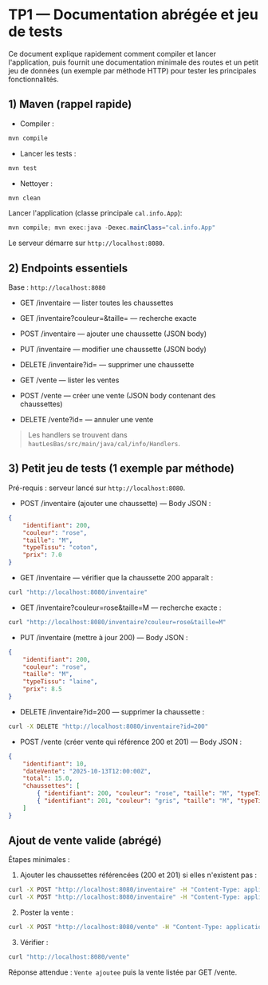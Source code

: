 # TP1 — Documentation abrégée et jeu de tests

Ce document explique rapidement comment compiler et lancer l'application, puis fournit une documentation minimale des routes et un petit jeu de données (un exemple par méthode HTTP) pour tester les principales fonctionnalités.

## 1) Maven (rappel rapide)

- Compiler :

```powershell
mvn compile
```

- Lancer les tests :

```powershell
mvn test
```

- Nettoyer :

```powershell
mvn clean
```

Lancer l'application (classe principale `cal.info.App`):

```powershell
mvn compile; mvn exec:java -Dexec.mainClass="cal.info.App"
```

Le serveur démarre sur `http://localhost:8080`.

## 2) Endpoints essentiels

Base : `http://localhost:8080`

- GET /inventaire — lister toutes les chaussettes
- GET /inventaire?couleur=<val>&taille=<val> — recherche exacte
- POST /inventaire — ajouter une chaussette (JSON body)
- PUT /inventaire — modifier une chaussette (JSON body)
- DELETE /inventaire?id=<id> — supprimer une chaussette

- GET /vente — lister les ventes
- POST /vente — créer une vente (JSON body contenant des chaussettes)
- DELETE /vente?id=<id> — annuler une vente

> Les handlers se trouvent dans `hautLesBas/src/main/java/cal/info/Handlers`.

## 3) Petit jeu de tests (1 exemple par méthode)

Pré-requis : serveur lancé sur `http://localhost:8080`.

- POST /inventaire (ajouter une chaussette) — Body JSON :

```json
{
	"identifiant": 200,
	"couleur": "rose",
	"taille": "M",
	"typeTissu": "coton",
	"prix": 7.0
}
```

- GET /inventaire — vérifier que la chaussette 200 apparaît :

```bash
curl "http://localhost:8080/inventaire"
```

- GET /inventaire?couleur=rose&taille=M — recherche exacte :

```bash
curl "http://localhost:8080/inventaire?couleur=rose&taille=M"
```

- PUT /inventaire (mettre à jour 200) — Body JSON :

```json
{
	"identifiant": 200,
	"couleur": "rose",
	"taille": "M",
	"typeTissu": "laine",
	"prix": 8.5
}
```

- DELETE /inventaire?id=200 — supprimer la chaussette :

```bash
curl -X DELETE "http://localhost:8080/inventaire?id=200"
```

- POST /vente (créer vente qui référence 200 et 201) — Body JSON :

```json
{
	"identifiant": 10,
	"dateVente": "2025-10-13T12:00:00Z",
	"total": 15.0,
	"chaussettes": [
		{ "identifiant": 200, "couleur": "rose", "taille": "M", "typeTissu": "laine", "prix": 8.5 },
		{ "identifiant": 201, "couleur": "gris", "taille": "M", "typeTissu": "coton", "prix": 6.5 }
	]
}
```

## Ajout de vente valide (abrégé)

Étapes minimales :

1. Ajouter les chaussettes référencées (200 et 201) si elles n'existent pas :

```bash
curl -X POST "http://localhost:8080/inventaire" -H "Content-Type: application/json" -d '{"identifiant":200,"couleur":"rose","taille":"M","typeTissu":"laine","prix":8.5}'
curl -X POST "http://localhost:8080/inventaire" -H "Content-Type: application/json" -d '{"identifiant":201,"couleur":"gris","taille":"M","typeTissu":"coton","prix":6.5}'
```

2. Poster la vente :

```bash
curl -X POST "http://localhost:8080/vente" -H "Content-Type: application/json" -d '{"identifiant":10,"dateVente":"2025-10-13T12:00:00Z","total":15.0,"chaussettes":[{"identifiant":200},{"identifiant":201}] }'
```

3. Vérifier :

```bash
curl "http://localhost:8080/vente"
```

Réponse attendue : `Vente ajoutee` puis la vente listée par GET /vente.



